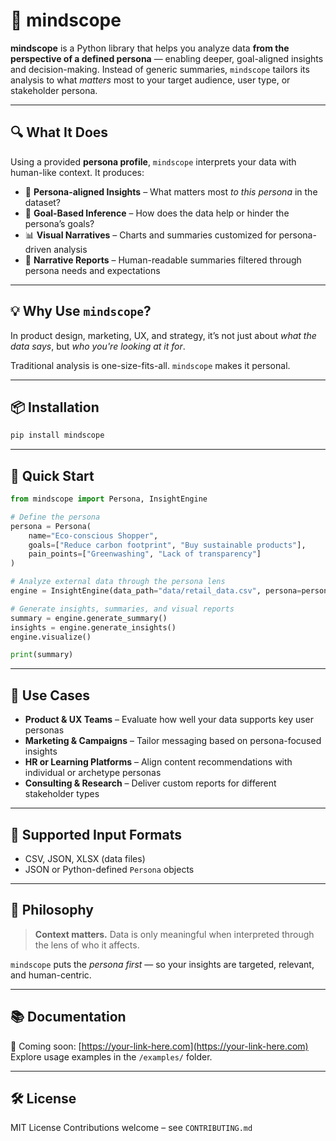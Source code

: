 # 🧠 mindscope

**mindscope** is a Python library that helps you analyze data **from the perspective of a defined persona** — enabling deeper, goal-aligned insights and decision-making. Instead of generic summaries, `mindscope` tailors its analysis to what *matters* most to your target audience, user type, or stakeholder persona.

---

## 🔍 What It Does

Using a provided **persona profile**, `mindscope` interprets your data with human-like context. It produces:

* 🎯 **Persona-aligned Insights** – What matters most *to this persona* in the dataset?
* 🧠 **Goal-Based Inference** – How does the data help or hinder the persona’s goals?
* 📊 **Visual Narratives** – Charts and summaries customized for persona-driven analysis
* 📝 **Narrative Reports** – Human-readable summaries filtered through persona needs and expectations

---

## 💡 Why Use `mindscope`?

In product design, marketing, UX, and strategy, it’s not just about *what the data says*, but *who you're looking at it for*.

Traditional analysis is one-size-fits-all. `mindscope` makes it personal.

---

## 📦 Installation

```bash
pip install mindscope
```

---

## 🧪 Quick Start

```python
from mindscope import Persona, InsightEngine

# Define the persona
persona = Persona(
    name="Eco-conscious Shopper",
    goals=["Reduce carbon footprint", "Buy sustainable products"],
    pain_points=["Greenwashing", "Lack of transparency"]
)

# Analyze external data through the persona lens
engine = InsightEngine(data_path="data/retail_data.csv", persona=persona)

# Generate insights, summaries, and visual reports
summary = engine.generate_summary()
insights = engine.generate_insights()
engine.visualize()

print(summary)
```

---

## 🎯 Use Cases

* **Product & UX Teams** – Evaluate how well your data supports key user personas
* **Marketing & Campaigns** – Tailor messaging based on persona-focused insights
* **HR or Learning Platforms** – Align content recommendations with individual or archetype personas
* **Consulting & Research** – Deliver custom reports for different stakeholder types

---

## 📁 Supported Input Formats

* CSV, JSON, XLSX (data files)
* JSON or Python-defined `Persona` objects

---

## 🧠 Philosophy

> **Context matters.**
> Data is only meaningful when interpreted through the lens of who it affects.

`mindscope` puts the *persona first* — so your insights are targeted, relevant, and human-centric.

---

## 📚 Documentation

📖 Coming soon: [https://your-link-here.com](https://your-link-here.com)  
Explore usage examples in the `/examples/` folder.

---

## 🛠️ License

MIT License
Contributions welcome – see `CONTRIBUTING.md`
